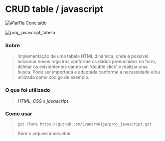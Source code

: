 # CRUD table / javascript
![#1aff1a](https://via.placeholder.com/15/1aff1a/000000?text=+) Concluído

![proj_javascript_tabela](https://user-images.githubusercontent.com/26691091/92979224-5a7ae100-f468-11ea-9d3e-c46e03d7d690.jpg)

### Sobre
> Implementação de uma tabela HTML dinâmica, onde é possível adicionar novos registros conforme os dados preenchidos no form, deletar os existententes dando um 'double click' e realizar uma busca. Pode ser importada e adaptada conforme a necessidade e/ou utilizada como código de exemplo.

### O que foi utilizado
> ***HTML***, ***CSS*** e ***javascript***.

### Como usar
> `git clone https://github.com/EvandroHiga/proj_javascript.git`

> Abra o arquivo *index.html*
